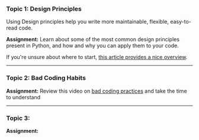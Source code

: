 
### Topic 1: Design Principles 

Using Design principles help you write more maintainable, flexible, easy-to-read code. 


**Assignment:** Learn about some of the most common design principles present in Python, and how and why you can apply them to your code. 

If you're unsure about where to start, [this article provides a nice overview](https://medium.com/@23saini/design-principles-of-python-851b0dc02d4c).

---

### Topic 2: Bad Coding Habits 


**Assignment:** Review this video on [bad coding practices](https://www.youtube.com/watch?v=qUeud6DvOWI) and take the time to understand 

---

### Topic 3: 

**Assignment:** 

